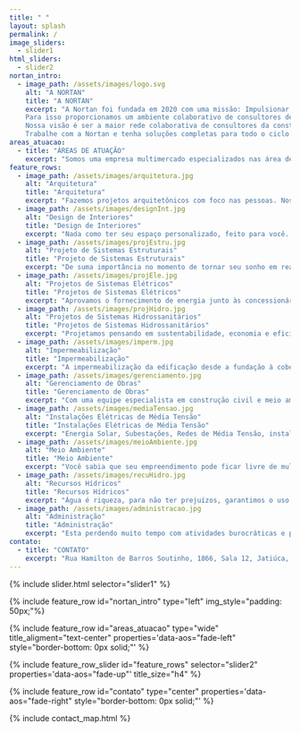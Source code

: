 ```yaml
---
title: " "
layout: splash
permalink: /
image_sliders:
  - slider1
html_sliders:
  - slider2
nortan_intro:
  - image_path: /assets/images/logo.svg
    alt: "A NORTAN"
    title: "A NORTAN"
    excerpt: "A Nortan foi fundada em 2020 com uma missão: Impulsionar a vida profissional dos nossos Consultores Técnicos, proporcionando segurança e eficiência para os associados e para nossos clientes.<br /><br />
    Para isso proporcionamos um ambiente colaborativo de consultores de alta performance voltados para prestação de serviços relacionados à produção, gestão e solução de espaços para construção civil e meio ambiente.A Nortan fornece uma equipe capacitada de Consultores Técnicos para resolver o seu problema e tirar seu sonho do papel.<br /><br />
    Nossa visão é ser a maior rede colaborativa de consultores da construção civil e meio ambiente, sendo uma referência como uma rede de conexões que proporciona múltiplos canais de venda no mercado, segurança, visibilidade e valorização profissional.<br /><br />
    Trabalhe com a Nortan e tenha soluções completas para todo o ciclo do empreendimento."
areas_atuacao:
  - title: "ÁREAS DE ATUAÇÃO"
    excerpt: "Somos uma empresa multimercado especializados nas área de construção civil e meio ambiente que presta serviços através das seguintes diretorias: Arquitetura, Projetos Complementares, Engenharia Civil e Meio Ambiente & Recursos Hídricos. Dentro de cada diretoria existem as coordenações formadas por um time de especialistas focados em fornecer um serviço de qualidade. As coordenações são:"
feature_rows:
  - image_path: /assets/images/arquitetura.jpg
    alt: "Arquitetura"
    title: "Arquitetura"
    excerpt: "Fazemos projetos arquitetônicos com foco nas pessoas. Nossa especialidade é elaborar espaços que estejam de acordo com as reais necessidades do usuário e de forma a proporcionar verdadeira qualidade de vida além de soluções sustentáveis."
  - image_path: /assets/images/designInt.jpg
    alt: "Design de Interiores"
    title: "Design de Interiores"
    excerpt: "Nada como ter seu espaço personalizado, feito para você. No desenvolvimento dos projetos nós nos importamos com a individualidade de cada cliente, buscando aconchego, harmonia e funcionalidade. Nossos projetos respeitam os hábitos, memória e anseios transformando os espaços em experiências"
  - image_path: /assets/images/projEstru.jpg
    alt: "Projeto de Sistemas Estruturais"
    title: "Projeto de Sistemas Estruturais"
    excerpt: "De suma importância no momento de tornar seu sonho em realidade, o projeto estrutural além de definir qual a melhor sistema estrutural para sua edificação, vai certificar que a construção seja segura. Elaboramos projetos eficientes e compatibilizados, desde o arquitetônico aos complementares, com foco na segurança do empreendimento e economia durante a obra, permitindo obras rápidas e práticas, alinhando a técnica com a criatividade."
  - image_path: /assets/images/projEle.jpg
    alt: "Projetos de Sistemas Elétricos"
    title: "Projetos de Sistemas Elétricos"
    excerpt: "Aprovamos o fornecimento de energia junto às concessionárias de todo o Brasil, desenvolvendo projetos elétricos no sistema de baixa, média e alta tensão, além de sistemas de telecomunicação e SPDA (Sistemas de Proteção Contra Descargas Atmosféricas). Buscamos a eficiência, qualidade e redução de custos para a execução das obras."
  - image_path: /assets/images/projHidro.jpg
    alt: "Projetos de Sistemas Hidrossanitários"
    title: "Projetos de Sistemas Hidrossanitários"
    excerpt: "Projetamos pensando em sustentabilidade, economia e eficiência. Com a mais alta tecnologia em projetos complementares entregamos em um curto prazo projetos de alto padrão e compatibilizados em BIM, com soluções de sustentáveis para o empreendimento."
  - image_path: /assets/images/imperm.jpg
    alt: "Impermeabilização"
    title: "Impermeabilização"
    excerpt: "A impermeabilização da edificação desde a fundação à cobertura, tem o poder de proteger seu patrimônio, cuidar da saúde do coletivo evitando proliferação de fungos e bactérias, além de prevenir acidentes. Na Nortan somos especializados em identificação de pontos de infiltração, encontrando o melhor sistema de impermeabilização para sua construção ou edificação pronta. Executamos pensando na segurança à longo prazo, com o melhor tempo de garantia."
  - image_path: /assets/images/gerenciamento.jpg
    alt: "Gerenciamento de Obras"
    title: "Gerenciamento de Obras"
    excerpt: "Com uma equipe especialista em construção civil e meio ambiente, oferecemos o serviço de gerenciamento de obras, administrando todas as etapas da construção através das nossa diretorias: Arquitetura, Projetos Complementares, Engenharia Civil e Meio Ambiente & Recursos Hídricos. Garantido assim uma obra focada na redução de custos, entrega dentro do prazo e acima de tudo, qualidade. Conheça nossa proposta de construção em Steelframe e levante seu sonho em um piscar de olhos."
  - image_path: /assets/images/mediaTensao.jpg
    alt: "Instalações Elétricas de Média Tensão"
    title: "Instalações Elétricas de Média Tensão"
    excerpt: "Energia Solar, Subestações, Redes de Média Tensão, instalações residenciais e comerciais. Com a experiência da equipe Nortan, sua instalação será eficiente e segura, seguindo todas as normas vigentes do mercado e supervisionada por um profissional capacitado, desde pequenas instalações de sistema elétrico de baixa tensão até grandes usinas de Energia Solar. Instalações eficientes e seguras garantindo a tranquilidade do cliente."
  - image_path: /assets/images/meioAmbiente.jpg
    alt: "Meio Ambiente"
    title: "Meio Ambiente"
    excerpt: "Você sabia que seu empreendimento pode ficar livre de multas e penalidades ambientais? Somos uma equipe multidisciplinar especializada em projetos e estudos ambientais. Avaliamos os impactos positivos e negativos do seu empreendimento, regularizamos e monitoramos para que nunca mais tenha problemas, sempre orientando para o cumprimento das legislações vigentes da forma mais eficiente."
  - image_path: /assets/images/recuHidro.jpg
    alt: "Recursos Hídricos"
    title: "Recursos Hídricos"
    excerpt: "Água é riqueza, para não ter prejuízos, garantimos o uso legalizado e sustentável da sua fonte de riqueza. Elaboramos estudos hidrológicos, regularizamos suas captações de água, lançamentos, obras hídricas e executamos o levantamento de dados através da hidrometria quali-quantitativa: vazões, levantamento batimétrico em reservatórios e instalação de estações de monitoramento."
  - image_path: /assets/images/administracao.jpg
    alt: "Administração"
    title: "Administração"
    excerpt: "Esta perdendo muito tempo com atividades burocráticas e perdendo oportunidades? Oferecemos o serviço de Assessor Executivo Remoto com soluções especializadas, a fim de facilitar a sua rotina, atender suas demandas profissionais e proporcionar qualidade de vida e ganhos financeiros."
contato:
  - title: "CONTATO"
    excerpt: "Rua Hamilton de Barros Soutinho, 1866, Sala 12, Jatiúca, Maceió, Alagoas<br>contato@nortanprojetos.com<br>(82) 99916-4578"
---
```


{% include slider.html selector="slider1" %}

{% include feature_row id="nortan_intro" type="left" img_style="padding: 50px;"%}

{% include feature_row id="areas_atuacao" type="wide" title_aligment="text-center" properties='data-aos="fade-left" style="border-bottom: 0px solid;"' %}

{% include feature_row_slider id="feature_rows" selector="slider2" properties='data-aos="fade-up"' title_size="h4" %}

{% include feature_row id="contato" type="center" properties='data-aos="fade-right" style="border-bottom: 0px solid;"' %}

{% include contact_map.html %}
